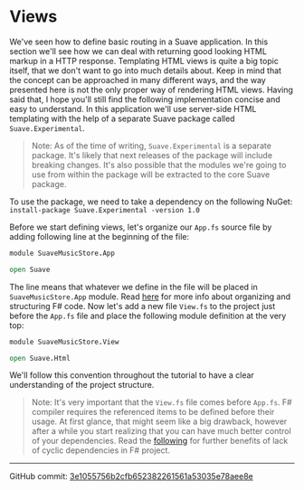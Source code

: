 # Views

We've seen how to define basic routing in a Suave application.
In this section we'll see how we can deal with returning good looking HTML markup in a HTTP response.
Templating HTML views is quite a big topic itself, that we don't want to go into much details about.
Keep in mind that the concept can be approached in many different ways, and the way presented here is not the only proper way of rendering HTML views.
Having said that, I hope you'll still find the following implementation concise and easy to understand.
In this application we'll use server-side HTML templating with the help of a separate Suave package called `Suave.Experimental`.

> Note: As of the time of writing, `Suave.Experimental` is a separate package. It's likely that next releases of the package will include breaking changes. It's also possible that the modules we're going to use from within the package will be extracted to the core Suave package.

To use the package, we need to take a dependency on the following NuGet:
```install-package Suave.Experimental -version 1.0```

Before we start defining views, let's organize our `App.fs` source file by adding following line at the beginning of the file:

```fsharp
﻿module SuaveMusicStore.App

open Suave
```

The line means that whatever we define in the file will be placed in `SuaveMusicStore.App` module.
Read [here](http://fsharpforfunandprofit.com/posts/recipe-part3/) for more info about organizing and structuring F# code.
Now let's add a new file `View.fs` to the project just before the `App.fs` file and place the following module definition at the very top:

```fsharp
﻿module SuaveMusicStore.View

open Suave.Html
```

We'll follow this convention throughout the tutorial to have a clear understanding of the project structure.

> Note: It's very important that the `View.fs` file comes before `App.fs`. F# compiler requires the referenced items to be defined before their usage. At first glance, that might seem like a big drawback, however after a while you start realizing that you can have much better control of your dependencies. Read the [following](http://fsharpforfunandprofit.com/posts/cyclic-dependencies/) for further benefits of lack of cyclic dependencies in F# project.


---

GitHub commit: [3e1055756b2cfb652382261561a53035e78aee8e](https://github.com/theimowski/SuaveMusicStoreTutorial/commit/3e1055756b2cfb652382261561a53035e78aee8e)
